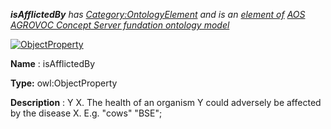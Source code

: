 ___isAfflictedBy__ 
 has
 [Category:OntologyElement](../../Category/OntologyElement "Category:OntologyElement") 
 and is an
 [element of](../../Property/ElementOf "Property:ElementOf") 
[AOS AGROVOC Concept Server fundation ontology model](../../Submissions/AOS_AGROVOC_Concept_Server_fundation_ontology_model "Submissions:AOS AGROVOC Concept Server fundation ontology model")_




  





[![ObjectProperty](../../images/thumb/c/c3/ObjectProperty.gif/45px-ObjectProperty.gif)](../../Image/ObjectProperty.gif "ObjectProperty")


__Name__ 
 : isAfflictedBy
 



__Type:__ 
 owl:ObjectProperty
 



__Description__ 
 : Y <is afflicted by> X. The health of an organism Y could adversely be affected by the disease X. E.g. "cows" <is afflicted by> "BSE";